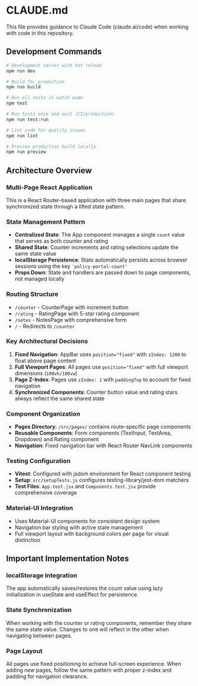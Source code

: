 # CLAUDE.md

This file provides guidance to Claude Code (claude.ai/code) when working with code in this repository.

## Development Commands

```bash
# Development server with hot reload
npm run dev

# Build for production
npm run build

# Run all tests in watch mode
npm test

# Run tests once and exit (CI/production)
npm run test:run

# Lint code for quality issues
npm run lint

# Preview production build locally
npm run preview
```

## Architecture Overview

### Multi-Page React Application
This is a React Router-based application with three main pages that share synchronized state through a lifted state pattern.

### State Management Pattern
- **Centralized State**: The App component manages a single `count` value that serves as both counter and rating
- **Shared State**: Counter increments and rating selections update the same state value
- **localStorage Persistence**: State automatically persists across browser sessions using the key `'policy-portal-count'`
- **Props Down**: State and handlers are passed down to page components, not managed locally

### Routing Structure
- `/counter` - CounterPage with increment button
- `/rating` - RatingPage with 5-star rating component  
- `/notes` - NotesPage with comprehensive form
- `/` - Redirects to `/counter`

### Key Architectural Decisions
1. **Fixed Navigation**: AppBar uses `position="fixed"` with `zIndex: 1200` to float above page content
2. **Full Viewport Pages**: All pages use `position="fixed"` with full viewport dimensions (`100vh/100vw`)
3. **Page Z-Index**: Pages use `zIndex: 1` with `paddingTop` to account for fixed navigation
4. **Synchronized Components**: Counter button value and rating stars always reflect the same shared state

### Component Organization
- **Pages Directory**: `/src/pages/` contains route-specific page components
- **Reusable Components**: Form components (TextInput, TextArea, Dropdown) and Rating component
- **Navigation**: Fixed navigation bar with React Router NavLink components

### Testing Configuration
- **Vitest**: Configured with jsdom environment for React component testing
- **Setup**: `src/setupTests.js` configures testing-library/jest-dom matchers
- **Test Files**: `App.test.jsx` and `Components.test.jsx` provide comprehensive coverage

### Material-UI Integration
- Uses Material-UI components for consistent design system
- Navigation bar styling with active state management
- Full viewport layout with background colors per page for visual distinction

## Important Implementation Notes

### localStorage Integration
The app automatically saves/restores the count value using lazy initialization in useState and useEffect for persistence.

### State Synchronization
When working with the counter or rating components, remember they share the same state value. Changes to one will reflect in the other when navigating between pages.

### Page Layout
All pages use fixed positioning to achieve full-screen experience. When adding new pages, follow the same pattern with proper z-index and padding for navigation clearance.